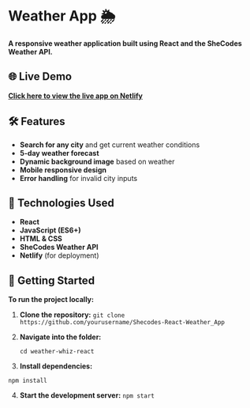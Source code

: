 # Weather App 🌦️

**A responsive weather application built using React and the SheCodes Weather API.**

## 🌐 Live Demo

**[Click here to view the live app on Netlify](https://your-netlify-link.netlify.app)**  

## 🛠️ Features

- **Search for any city** and get current weather conditions
- **5-day weather forecast**
- **Dynamic background image** based on weather
- **Mobile responsive design**
- **Error handling** for invalid city inputs

## 🚀 Technologies Used

- **React**
- **JavaScript (ES6+)**
- **HTML & CSS**
- **SheCodes Weather API**
- **Netlify** (for deployment)

## 📁 Getting Started

**To run the project locally:**

1. **Clone the repository:**
   ```git clone https://github.com/yourusername/Shecodes-React-Weather_App```

2. **Navigate into the folder:**

   ```cd weather-whiz-react```

3. **Install dependencies:**

```npm install```

4. **Start the development server:**
 ```npm start```



